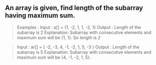 ## An array is given, find length of the subarray having maximum sum.

> Examples :
  Input :  a[] = {1, -2, 1, 1, -2, 1}
  Output : Length of the subarray is 2
  Explanation: Subarray with consecutive elements and maximum sum will be {1, 1}. So length is 2

> Input : ar[] = { -2, -3, 4, -1, -2, 1, 5, -3 }
  Output : Length of the subarray is 5
  Explanation: Subarray with consecutive elements and maximum sum will be {4, -1, -2, 1, 5}. 
